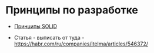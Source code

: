 # Принципы по разработке

- [Принципы SOLID](https://solidbook.vercel.app/)

- Статья - выписать от туда - https://habr.com/ru/companies/itelma/articles/546372/
